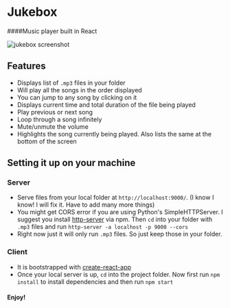 # Jukebox
####Music player built in React

![jukebox screenshot](http://i.imgur.com/gXwztsK.png)

## Features

* Displays list of `.mp3` files in your folder
* Will play all the songs in the order displayed
* You can jump to any song by clicking on it
* Displays current time and total duration of the file being played
* Play previous or next song
* Loop through a song infinitely
* Mute/unmute the volume
* Highlights the song currently being played. Also lists the same at the bottom of the screen


## Setting it up on your machine

### Server
- Serve files from your local folder at `http://localhost:9000/`. (I know I know! I will fix it. Have to add many more things)
- You might get CORS error if you are using Python's SimpleHTTPServer. I suggest you install [http-server](https://github.com/indexzero/http-server) via npm. Then `cd` into your folder with `.mp3` files and run `http-server -a localhost -p 9000 --cors`
- Right now just it will only run `.mp3` files. So just keep those in your folder.

### Client
- It is bootstrapped with [create-react-app](https://github.com/facebookincubator/create-react-app)
- Once your local server is up, `cd` into the project folder. Now first run `npm install` to install dependencies and then run `npm start`


#### Enjoy!
